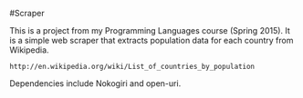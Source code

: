 #Scraper

This is a project from my Programming Languages course (Spring 2015).
It is a simple web scraper that extracts population data for each
country from Wikipedia.

```
http://en.wikipedia.org/wiki/List_of_countries_by_population
```

Dependencies include Nokogiri and open-uri.
